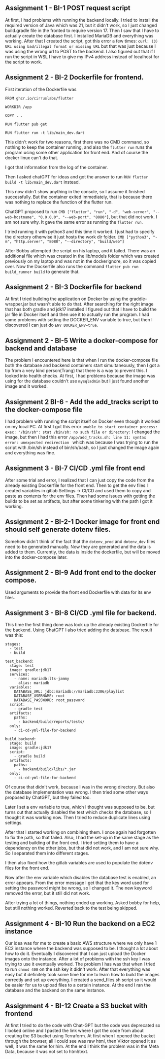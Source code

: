 ## Assignment 1 - BI-1 POST request script
At first, I had problems with running the backend locally. I tried to install the required version of Java which was 21,
but it didn't work, so I just changed build.gradle file in the fronted to require version 17.
Then I saw that I have to actually create the database first. I installed MariaDB and everything was working.
After that I created the script, got this error a few times:
````curl: (3) URL using bad/illegal format or missing URL```` but that was just because I was using the wrong url to
POST to the backend. I also figured out that if I run the script in WSL I have to give my IPv4 address instead of localhost
for the script to work.


## Assignment 2 - BI-2 Dockerfile for frontend.

First iteration of the Dockerfile was

```
FROM ghcr.io/cirruslabs/flutter

WORKDIR /app

COPY . .

RUN flutter pub get

RUN flutter run -t lib/main_dev.dart
```

This didn't work for two reasons, first there was no CMD command, so nothing to keep the container running, and also the `flutter run` runs the program using some other application for front end. And of course the docker linux can't do that. 

I got that information from the log of the container.

Then I asked chatGPT for ideas and got the answer to run ```RUN flutter build -t lib/main_dev.dart``` instead.

This now didn't show anything in the console, so I assume it finished successfully. But the container exited immediately, that is because there was nothing to replace the function of the flutter run.

ChatGPT proposed to run `CMD ["flutter", "run", "-d", "web-server", "--web-hostname", "0.0.0.0", "--web-port", "8080"]`, but that did not work. I am not sure why. It gave the same error as running the `flutter run`.

I tried running it with python3 and this time it worked. I just had to specify the directory otherwise it just hosts the work dir folder.
`CMD ["python3", "-m", "http.server", "8080", "--directory", "build/web"]`

After Bobby attempted the script on his laptop, and it failed. There was an additional file which was created in the lib/models folder which was created previously on my laptop and was not in the dockerignore, so it was copied over. Now the Dockerfile also runs the command ```flutter pub run build_runner build``` to generate that.

## Assignment 2 - BI-3 Dockerfile for backend
At first I tried building the application on Docker by using the graddle-wrapper.jar but wasn't able to do that. After
searching for the right image that has both gradle and jdk17 installed I figured out that I have to build the jar file
in Docker itself and then use it to actually run the program. I had some problems with setting the DOCKER_ENV variable
to true, but then I discovered I can just do ```ENV DOCKER_ENV=true```.

## Assignment 2 - BI-5 Write a docker-compose for backend and database
The problem I encountered here is that when I run the docker-compose file both the database and backend containers 
start simultaneously, then I got a tip from a very kind person(Trang) that there is a way to prevent this. I looked into
health checks. At first, I had problems because the image was using for the database couldn't use ``mysqladmin`` but I 
just found another image and it worked.

## Assignment 2 BI-6 - Add the add_tracks script to the docker-compose file
I had problem with running the script itself on Docker even though it worked on my local PC. At first I got this error
`` unable to start container process: exec: "/bin/sh": stat /bin/sh: no such file or directory: ``
I changed the image, but then I had this error
``/app/add_tracks.sh: line 11: syntax error: unexpected redirection `` which was because I was trying to run the script
with /bin/sh instead of bin/sh/bash, so I just changed the image again and everything was fine. 

## Assignment 3 - BI-7 CI/CD .yml file front end

After some trial and error, I realized that I can just copy the code from the already existing Dockerfile for the front end. Then to get the env files I created variables in gitlab Settings -> CI/CD and used them to copy and paste as contents for the env files. Then had some issues with getting the builds to be set as artifacts, but after some tinkering with the path I got it working. 

## Assignment 2 - BI-2-1 Docker image for front end should self generate dotenv files.

Somehow didn't think of the fact that the `dotenv_prod` and `dotenv_dev` files need to be generated manually. Now they are generated and the data is added to them. Currently, the data is inside the dockerfile, but will be moved into the docker-compose later.

## Assignment 2 - BI-9 Add front end to the docker compose.

Used arguments to provide the front end Dockerfile with data for its env files.

## Assignment 3 - BI-8 CI/CD .yml file for backend.

This time the first thing done was look up the already existing Dockerfile for the backend. Using ChatGPT I also tried adding the database. The result was this:
```
stages:
  - test
  - build

test_backend:
  stage: test
  image: gradle:jdk17
  services:
    - name: mariadb:lts-jammy
      alias: mariadb
  variables:
    DATABASE_URL: jdbc:mariadb://mariadb:3306/playlist
    DATABASE_USERNAME: root
    DATABASE_PASSWORD: root_password
  script:
    - gradle test
  artifacts:
    paths:
      - backend/build/reports/tests/
  only:
    - ci-cd-yml-file-for-backend

build_backend:
  stage: build
  image: gradle:jdk17
  script:
    - gradle build
  artifacts:
    paths:
      - backend/build/libs/*.jar
  only:
    - ci-cd-yml-file-for-backend
```
Of course that didn't work, because I was in the wrong directory. But also the database implementation was wrong. I then tried some other ways proposed by ChatGPT, but they failed too. 

Later I set a env variable to true, which I thought was supposed to be, but turns out that actually disabled the test which checks the database, so I thought it was working now. Then I tried to reduce duplicate lines using settings.

After that I started working on combining them. I once again had forgotten to fix the path, so that failed. Also, I had the set-up in the same stage as the testing and building of the front end. I tried setting them to have a dependency on the other jobs, but that did not work, and I am not sure why. So I separated them into different stages. 

I then also fixed how the gitlab variables are used to populate the dotenv files for the front end.

Now after the env variable which disables the database test is enabled, an error appears. From the error message I get that the key word used for setting the password might be wrong, so I changed it. The new keyword removed the error, but it still did not work.

After trying a lot of things, nothing ended up working. Asked bobby for help, but still nothing worked. Reverted back to the test being skipped.

## Assignment 4 - BI-10 Run the backend on a EC2 instance
Our idea was for me to create a basic AWS structure where we only have 1 EC2 instance where the backend was supposed to
be. I thought a lot about how to do it. Eventually I discovered that I can just upload the Docker images onto the instance.
After a lot of problems with the ssh key I was trying to use it eventually worked. The problem I has was that when I tried 
to run ``chmod 400`` on the ssh key it didn't work. After that everything was easy but it definitely took some time for me to learn
how to build the images correctly and set up everything. I created a send_files.sh script so it would be easier for us
to upload files to a certain instance. At the end I ran the database and the backend on the same instance.

## Assignment 4 - BI-12 Create a S3 bucket with frontend
At first I tried to do the code with Chat-GPT but the code was deprecated so I looked online and I pasted the link where
I got the code from about creating the S3 bucket using Terraform. At first when I opened the bucket through the browser,
all I could see was raw html, then Viktor opened it as well, it was the same for him. At the end I think the problem was 
in the Meta Data, because it was not set to html/text. 